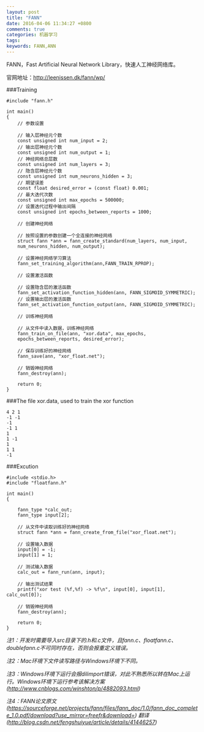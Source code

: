 ```yaml
---
layout: post
title: "FANN"
date: 2016-04-06 11:34:27 +0800
comments: true
categories: 机器学习
tags: 
keywords: FANN,ANN
---
```


FANN，Fast Artificial Neural Network Library，快速人工神经网络库。   

官网地址：http://leenissen.dk/fann/wp/

###Training

	#include "fann.h"

	int main()
	{
		// 参数设置

		// 输入层神经元个数
    	const unsigned int num_input = 2;
		// 输出层神经元个数
    	const unsigned int num_output = 1;
		// 神经网络总层数
    	const unsigned int num_layers = 3;
		// 隐含层神经元个数
    	const unsigned int num_neurons_hidden = 3;
		// 期望误差
    	const float desired_error = (const float) 0.001;
		// 最大迭代次数
    	const unsigned int max_epochs = 500000;
		// 设置迭代过程中输出间隔
		const unsigned int epochs_between_reports = 1000;
		
		// 创建神经网络

		// 按照设置的参数创建一个全连接的神经网络
    	struct fann *ann = fann_create_standard(num_layers, num_input,
        num_neurons_hidden, num_output);

		// 设置神经网络学习算法
		fann_set_training_algorithm(ann,FANN_TRAIN_RPROP);
				
		// 设置激活函数

		// 设置隐含层的激活函数
    	fann_set_activation_function_hidden(ann, FANN_SIGMOID_SYMMETRIC);
		// 设置输出层的激活函数
    	fann_set_activation_function_output(ann, FANN_SIGMOID_SYMMETRIC);

		// 训练神经网络

		// 从文件中读入数据，训练神经网络
    	fann_train_on_file(ann, "xor.data", max_epochs,
        epochs_between_reports, desired_error);

		// 保存训练好的神经网络
    	fann_save(ann, "xor_float.net");

		// 销毁神经网络
    	fann_destroy(ann);

    	return 0;
	}

###The file xor.data, used to train the xor function
	
	4 2 1
	-1 -1
	-1
	-1 1
	1
	1 -1
	1
	1 1
	-1

###Excution

	#include <stdio.h>
	#include "floatfann.h"

	int main()
	{

    	fann_type *calc_out;
    	fann_type input[2];

		// 从文件中读取训练好的神经网络
    	struct fann *ann = fann_create_from_file("xor_float.net");

		// 设置输入数据
    	input[0] = -1;
    	input[1] = 1;

		// 测试输入数据
    	calc_out = fann_run(ann, input);

		// 输出测试结果
    	printf("xor test (%f,%f) -> %f\n", input[0], input[1], calc_out[0]);

		// 销毁神经网络
    	fann_destroy(ann);

    	return 0;
	}

*注1：开发时需要导入src目录下的.h和.c文件，且fann.c、floatfann.c、doublefann.c不可同时存在，否则会报重定义错误。*

*注2：Mac环境下文件读写路径与Windows环境下不同。*

*注3：Windows环境下运行会报dilimport错误，对此不熟悉所以转在Mac上运行。Windows环境下运行参考该解决方案(http://www.cnblogs.com/winshton/p/4882093.html)*

*注4：FANN论文原文(https://sourceforge.net/projects/fann/files/fann_doc/1.0/fann_doc_complete_1.0.pdf/download?use_mirror=freefr&download=) 翻译(http://blog.csdn.net/fengshuiyue/article/details/41446257)*